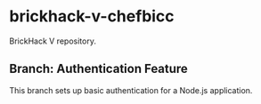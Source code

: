 # brickhack-v-chefbicc
BrickHack V repository.

## Branch: Authentication Feature ##

This branch sets up basic authentication for a Node.js application.
